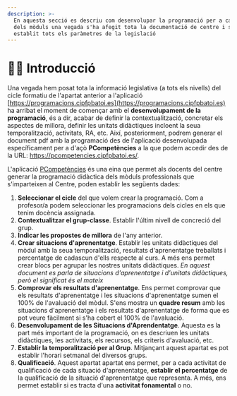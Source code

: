 ```yaml
---
description: >-
  En aquesta secció es descriu com desenvolupar la programació per a cadascun
  dels mòduls una vegada s'ha afegit tota la documentació de centre i s'han
  establit tots els paràmetres de la legislació
---
```


# 🧙‍♀️ Introducció

Una vegada hem posat tota la informació legislativa (a tots els nivells) del cicle formatiu de l'apartat anterior a l'aplicació [https://programacions.cipfpbatoi.es](https://programacions.cipfpbatoi.es) ha arribat el moment de començar amb el **desenvolupament de la programació**, és a dir, acabar de definir la contextualització, concretar els aspectes de millora, definir les unitats didàctiques incloent la seua temporalització, activitats, RA, etc. Així, posteriorment, podrem generar el document pdf amb la programació des de l'aplicació desenvolupada específicament per a d'açò **PCompetències** a la que podem accedir des de la URL: <https://pcompetencies.cipfpbatoi.es/>.

L'aplicació [PCompetències](https://pcompetencies.cipfpbatoi.es/) és una eina que permet als docents del centre generar la programació didàctica dels mòduls professionals que s'imparteixen al Centre, poden establir les següents dades:

1. **Seleccionar el cicle** del que volem crear la programació. Com a profesor/a podem seleccionar les programacions dels cicles en els que tenim docència assignada.
2. **Contextualitzar el grup-classe**. Establir l'últim nivell de concreció del grup.
3. **Indicar les propostes de millora** de l'any anterior.
4. **Crear situacions d'aprenentatge**. Establir les unitats didàctiques del mòdul amb la seua temporalització, resultats d'aprenentatge treballats i percentatge de cadascun d'ells respecte al curs. A més ens permet crear blocs per agrupar les nostres unitats didàctiques. *En aquest document es parla de situacions d'aprenentatge i d'unitats didàctiques, però el significat és el mateix*
5. **Comprovar els resultats d'aprenentatge**. Ens permet comprovar que els resultats d'aprenentatge i les situacions d'aprenentatge sumen el 100% de l'avaluació del mòdul. S'ens mostra un **quadre resum** amb les situacions d'aprenentatge i els resultats d'aprenentatge de forma que es pot veure fàcilment si s'ha cobert el 100% de l'avaluació.
6. **Desenvolupament de les Situacions d'Aprendentatge**. Aquesta es la part més important de la programació, on es descriuen les unitats didàctiques, les activitats, els recursos, els criteris d'avaluació, etc.
7. **Establir la temporalització per al Grup**. Mitjançant aquest apartat es pot establir l'horari setmanal del diversos grups.
8. **Qualificació**. Aquest apartat apartat ens permet, per a cada activitat de qualificació de cada situació d'aprenentatge, **establir el percentatge** de la qualificació de la situació d'aprenentatge que representa. A més, ens permet establir si es tracta d'una **activitat fonamental** o no.
